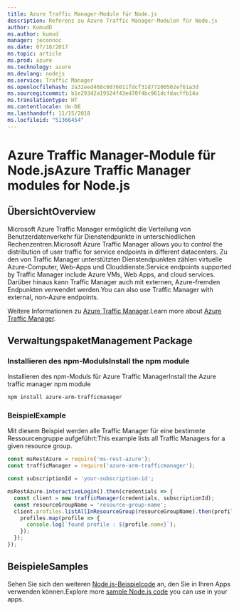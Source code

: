 ```yaml
---
title: Azure Traffic Manager-Module für Node.js
description: Referenz zu Azure Traffic Manager-Modulen für Node.js
author: KumudD
ms.author: kumud
manager: jeconnoc
ms.date: 07/18/2017
ms.topic: article
ms.prod: azure
ms.technology: azure
ms.devlang: nodejs
ms.service: Traffic Manager
ms.openlocfilehash: 2a32eed460c6076011fdcf31d77200502ef61a3d
ms.sourcegitcommit: b1e29342a19524f43ed70f4bc961dcfdacffb14a
ms.translationtype: HT
ms.contentlocale: de-DE
ms.lasthandoff: 11/15/2018
ms.locfileid: "51366454"
---
```

# <a name="azure-traffic-manager-modules-for-nodejs"></a><span data-ttu-id="e1f7b-103">Azure Traffic Manager-Module für Node.js</span><span class="sxs-lookup"><span data-stu-id="e1f7b-103">Azure Traffic Manager modules for Node.js</span></span>

## <a name="overview"></a><span data-ttu-id="e1f7b-104">Übersicht</span><span class="sxs-lookup"><span data-stu-id="e1f7b-104">Overview</span></span>

<span data-ttu-id="e1f7b-105">Microsoft Azure Traffic Manager ermöglicht die Verteilung von Benutzerdatenverkehr für Dienstendpunkte in unterschiedlichen Rechenzentren.</span><span class="sxs-lookup"><span data-stu-id="e1f7b-105">Microsoft Azure Traffic Manager allows you to control the distribution of user traffic for service endpoints in different datacenters.</span></span> <span data-ttu-id="e1f7b-106">Zu den von Traffic Manager unterstützten Dienstendpunkten zählen virtuelle Azure-Computer, Web-Apps und Clouddienste.</span><span class="sxs-lookup"><span data-stu-id="e1f7b-106">Service endpoints supported by Traffic Manager include Azure VMs, Web Apps, and cloud services.</span></span> <span data-ttu-id="e1f7b-107">Darüber hinaus kann Traffic Manager auch mit externen, Azure-fremden Endpunkten verwendet werden.</span><span class="sxs-lookup"><span data-stu-id="e1f7b-107">You can also use Traffic Manager with external, non-Azure endpoints.</span></span>

<span data-ttu-id="e1f7b-108">Weitere Informationen zu [Azure Traffic Manager](https://docs.microsoft.com/azure/traffic-manager/traffic-manager-overview).</span><span class="sxs-lookup"><span data-stu-id="e1f7b-108">Learn more about [Azure Traffic Manager](https://docs.microsoft.com/azure/traffic-manager/traffic-manager-overview).</span></span>

## <a name="management-package"></a><span data-ttu-id="e1f7b-109">Verwaltungspaket</span><span class="sxs-lookup"><span data-stu-id="e1f7b-109">Management Package</span></span>

### <a name="install-the-npm-module"></a><span data-ttu-id="e1f7b-110">Installieren des npm-Moduls</span><span class="sxs-lookup"><span data-stu-id="e1f7b-110">Install the npm module</span></span>

<span data-ttu-id="e1f7b-111">Installieren des npm-Moduls für Azure Traffic Manager</span><span class="sxs-lookup"><span data-stu-id="e1f7b-111">Install the Azure traffic manager npm module</span></span>

```bash
npm install azure-arm-trafficmanager
```

### <a name="example"></a><span data-ttu-id="e1f7b-112">Beispiel</span><span class="sxs-lookup"><span data-stu-id="e1f7b-112">Example</span></span>

<span data-ttu-id="e1f7b-113">Mit diesem Beispiel werden alle Traffic Manager für eine bestimmte Ressourcengruppe aufgeführt:</span><span class="sxs-lookup"><span data-stu-id="e1f7b-113">This example lists all Traffic Managers for a given resource group.</span></span>

```javascript
const msRestAzure = require('ms-rest-azure');
const trafficManager = require('azure-arm-trafficmanager');

const subscriptionId = 'your-subscription-id';

msRestAzure.interactiveLogin().then(credentials => {
  const client = new trafficManager(credentials, subscriptionId);
  const resourceGroupName = 'resource-group-name';
  client.profiles.listAllInResourceGroup(resourceGroupName).then(profiles => {
    profiles.map(profile => {
      console.log(`found profile : ${profile.name}`);
    });
  });
});
```

## <a name="samples"></a><span data-ttu-id="e1f7b-114">Beispiele</span><span class="sxs-lookup"><span data-stu-id="e1f7b-114">Samples</span></span>

<span data-ttu-id="e1f7b-115">Sehen Sie sich den weiteren [Node.js-Beispielcode](https://azure.microsoft.com/resources/samples/?platform=nodejs) an, den Sie in Ihren Apps verwenden können.</span><span class="sxs-lookup"><span data-stu-id="e1f7b-115">Explore more [sample Node.js code](https://azure.microsoft.com/resources/samples/?platform=nodejs) you can use in your apps.</span></span>
